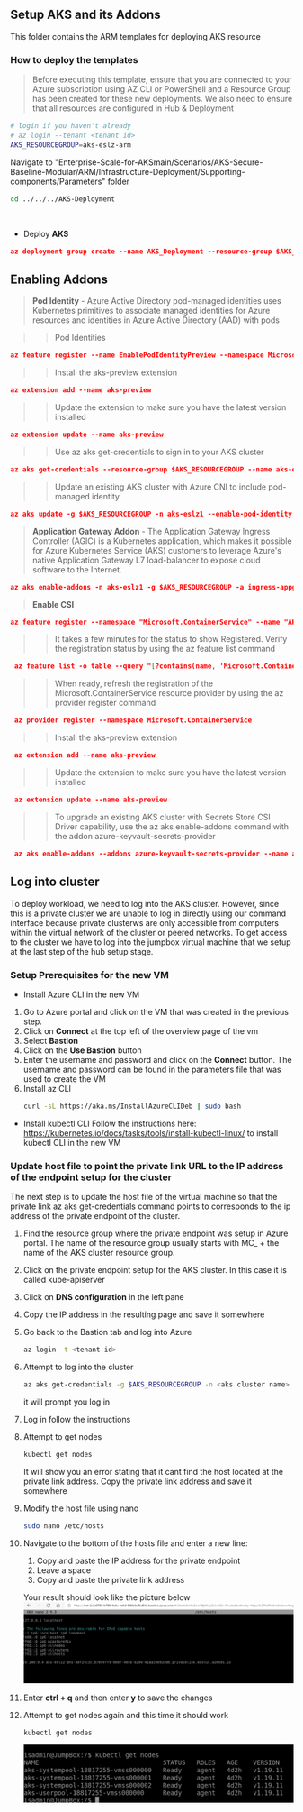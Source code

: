 ## Setup AKS and its Addons

This folder contains the ARM templates for deploying AKS resource

### How to deploy the templates
>Before executing this template, ensure that you are connected to your Azure subscription using AZ CLI or PowerShell and a Resource Group has been created for these new deployments. 
> We also need to ensure that all resources are configured in Hub & Deployment

```bash
# login if you haven't already
# az login --tenant <tenant id>
AKS_RESOURCEGROUP=aks-eslz-arm
```


Navigate to "Enterprise-Scale-for-AKSmain/Scenarios/AKS-Secure-Baseline-Modular/ARM/Infrastructure-Deployment/Supporting-components/Parameters" folder
```bash
cd ../../../AKS-Deployment
```

<br/>

* Deploy **AKS**
```json
az deployment group create --name AKS_Deployment --resource-group $AKS_RESOURCEGROUP --template-file aks-eslz-aks.template.json --parameters @aks-eslz-aks.parameters.json
```
## Enabling Addons
 > **Pod Identity** - Azure Active Directory pod-managed identities uses Kubernetes primitives to associate managed identities for Azure resources and identities in Azure Active Directory (AAD) with pods

>> Pod Identities
```json
az feature register --name EnablePodIdentityPreview --namespace Microsoft.ContainerService
```
>> Install the aks-preview extension
```json
az extension add --name aks-preview
```

>> Update the extension to make sure you have the latest version installed
```json
az extension update --name aks-preview
```
>> Use az aks get-credentials to sign in to your AKS cluster
```json
az aks get-credentials --resource-group $AKS_RESOURCEGROUP --name aks-eslz1
```
>> Update an existing AKS cluster with Azure CNI to include pod-managed identity.
```json
az aks update -g $AKS_RESOURCEGROUP -n aks-eslz1 --enable-pod-identity
```
> **Application Gateway Addon** - The Application Gateway Ingress Controller (AGIC) is a Kubernetes application, which makes it possible for Azure Kubernetes Service (AKS) customers to leverage Azure's native Application Gateway L7 load-balancer to expose cloud software to the Internet.
```json
az aks enable-addons -n aks-eslz1 -g $AKS_RESOURCEGROUP -a ingress-appgw --appgw-id $(az network application-gateway show -n app_gateway -g $AKS_RESOURCEGROUP -o tsv --query "id")
```

> **Enable CSI**

```json
az feature register --namespace "Microsoft.ContainerService" --name "AKS-AzureKeyVaultSecretsProvider"
```
>> It takes a few minutes for the status to show Registered. Verify the registration status by using the az feature list command
```json
 az feature list -o table --query "[?contains(name, 'Microsoft.ContainerService/AKS-AzureKeyVaultSecretsProvider')].{Name:name,State:properties.state}"
 ```
>> When ready, refresh the registration of the Microsoft.ContainerService resource provider by using the az provider register command
```json
 az provider register --namespace Microsoft.ContainerService
```

>> Install the aks-preview extension
```json
 az extension add --name aks-preview
```
>> Update the extension to make sure you have the latest version installed
```json
 az extension update --name aks-preview
```

>> To upgrade an existing AKS cluster with Secrets Store CSI Driver capability, use the az aks enable-addons command with the addon azure-keyvault-secrets-provider
```json
 az aks enable-addons --addons azure-keyvault-secrets-provider --name aks-eslz1 --resource-group $AKS_RESOURCEGROUP
```

## Log into cluster

To deploy workload, we need to log into the AKS cluster. However, since this is a private cluster we are unable to log in directly using our command interface because private clusterws are only accessible from computers within the virtual network of the cluster or peered networks. To get access to the cluster we have to log into the jumpbox virtual machine that we setup at the last step of the hub setup stage.

### Setup Prerequisites for the new VM
* Install Azure CLI in the new VM
1. Go to Azure portal and click on the VM that was created in the previous step.
1. Click on **Connect** at the top left of the overview page of the vm 
1. Select **Bastion**
1. Click on the **Use Bastion** button
1. Enter the username and password and click on the **Connect** button. The username and password can be found in the parameters file that was used to create the VM 
1. Install az CLI
    ```bash
    curl -sL https://aka.ms/InstallAzureCLIDeb | sudo bash
    ```
* Install kubectl CLI
Follow the instructions here: https://kubernetes.io/docs/tasks/tools/install-kubectl-linux/ to install kubectl CLI in the new VM

### Update host file to point the private link URL to the IP address of the endpoint setup for the cluster
The next step is to update the host file of the virtual machine so that the private link az aks get-credentials command points to corresponds to the ip address of the private endpoint of the cluster.

1. Find the resource group where the private endpoint was setup in Azure portal. The name of the resource group usually starts with MC_ + the name of the AKS cluster resource group. 
1. Click on the private endpoint setup for the AKS cluster. In this case it is called kube-apiserver
1. Click on **DNS configuration** in the left pane
1. Copy the IP address in the resulting page and save it somewhere
1. Go back to the Bastion tab and log into Azure
    ```bash
    az login -t <tenant id>
    ```
1. Attempt to log into the cluster
    ```bash
    az aks get-credentials -g $AKS_RESOURCEGROUP -n <aks cluster name>
    ```
    it will prompt you log in
1. Log in follow the instructions
1. Attempt to get nodes
    ```bash
    kubectl get nodes
    ```
    It will show you an error stating that it cant find the host located at the private link address. Copy the private link address and save it somewhere
1. Modify the host file using nano
    ```bash
    sudo nano /etc/hosts
    ```
1. Navigate to the bottom of the hosts file and enter a new line:
    1. Copy and paste the IP address for the private endpoint
    1. Leave a space
    1. Copy and paste the private link address

    Your result should look like the picture below
    ![Updated hosts file](../media/updated-host-file.png)
1. Enter **ctrl + q** and then enter **y** to save the changes
1. Attempt to get nodes again and this time it should work
    ```bash
    kubectl get nodes
    ```
    ![Updated hosts file](../media/cluster-now-accessible.png)
